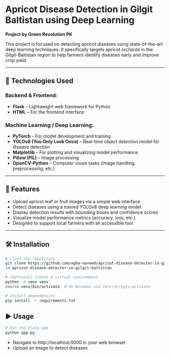 # Apricot Disease Detection in Gilgit Baltistan using Deep Learning

**Project by Green Revolution PK**

This project is focused on detecting apricot diseases using state-of-the-art deep learning techniques. It specifically targets apricot orchards in the Gilgit-Baltistan region to help farmers identify diseases early and improve crop yield.

---

## 🧠 Technologies Used

### Backend & Frontend:
- **Flask** – Lightweight web framework for Python
- **HTML** – For the frontend interface

### Machine Learning / Deep Learning:
- **PyTorch** – For model development and training
- **YOLOv8 (You Only Look Once)** – Real-time object detection model for disease detection
- **Matplotlib** – For plotting and visualizing model performance
- **Pillow (PIL)** – Image processing
- **OpenCV-Python** – Computer vision tasks (image handling, preprocessing, etc.)

---

## 🚀 Features

- Upload apricot leaf or fruit images via a simple web interface
- Detect diseases using a trained YOLOv8 deep learning model
- Display detection results with bounding boxes and confidence scores
- Visualize model performance metrics (accuracy, loss, etc.)
- Designed to support local farmers with an accessible tool

---

## 🛠️ Installation

```bash
# Clone the repository
git clone https://github.com/agha-naveed/apricot-disease-detector-in-gilgit-baltistan
cd apricot-disease-detector-in-gilgit-baltistan

# (Optional) Create a virtual environment
python -m venv venv
source venv/bin/activate  # On Windows use venv\Scripts\activate

# Install dependencies
pip install -r requirements.txt
```

## ▶️ Usage

```bash
# Run the Flask app
python app.py
```

- Navigate to http://localhost:5000 in your web browser
- Upload an image to detect diseases
